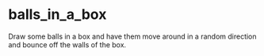 # balls_in_a_box
Draw some balls in a box and have them move around in a random direction and bounce off the walls of the box.

